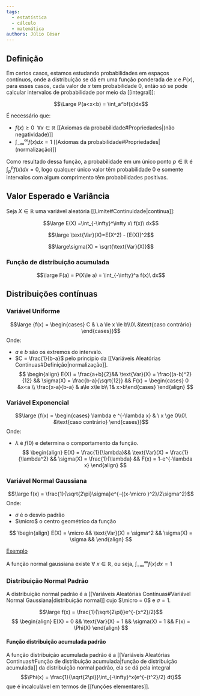 ```yaml
---
tags:
  - estatística
  - cálculo
  - matemática
authors: Júlio César
---
```


## Definição

Em certos casos, estamos estudando probabilidades em espaços contínuos, onde a distribuição se dá em uma função ponderada de $x$ e $P(x)$, para esses casos, cada valor de $x$ tem probabilidade 0, então só se pode calcular intervalos de probabilidade por meio da [[integral]]:

$$\Large P(a<x<b) = \int_a^bf(x)dx$$

É necessário que:
-  $f(x)\ge0 \ \ \forall x \in \mathbb{R}$ [[Axiomas da probabilidade#Propriedades|(não negatividade)]]
- $\int_{-\infty}^{\infty }f(x)dx = 1$ [[Axiomas da probabilidade#Propriedades|(normalização)]]

Como resultado dessa função, a probabilidade em um único ponto $p \in \mathbb{R}$ é $\int_p^pf(x) dx = 0$, logo qualquer único valor têm probabilidade 0 e somente intervalos com algum comprimento têm probabilidades positivas.
## Valor Esperado e Variância

Seja $X \in \mathbb{R}$ uma variável aleatória [[Limite#Continuidade|contínua]]:

$$\large E(X) =\int_{-\infty}^\infty x\ f(x)\ dx$$

$$\large \text{Var}(X)=E(X^2) - [E(X)]^2$$

$$\large\sigma(X) = \sqrt{\text{Var}(X)}$$

### Função de distribuição acumulada

$$\large F(a) = P(X\le a) = \int_{-\infty}^a f(x)\ dx$$
## Distribuições contínuas

### Variável Uniforme
$$\large {f(x) = \begin{cases} C & \ a \le x \le b\\0\ &\text{caso contrário} \end{cases}}$$
Onde:  
- $a$ e $b$ são os extremos do intervalo.
- $C = \frac{1}{b-a}$ pelo princípio da [[Variáveis Aleatórias Contínuas#Definição|normalização]].
$$
\begin{align}
E(X) = \frac{a+b}{2}&&
\text{Var}(X) = \frac{(a-b)^2}{12} &&
\sigma(X) = \frac{b-a}{\sqrt{12}} &&
F(x) = \begin{cases} 0 &x<a \\ \frac{x-a}{b-a} & a\le x\le b\\ 1& x>b\end{cases}
\end{align}
$$
### Variável Exponencial
$$\large {f(x) = \begin{cases} \lambda e ^{-\lambda x} & \ x \ge 0\\0\ &\text{caso contrário} \end{cases}}$$
Onde:  
- $\lambda$ é $f(0)$ e determina o comportamento da função.
$$
\begin{align}
E(X) =  \frac{1}{\lambda}&&
\text{Var}(X) = \frac{1}{\lambda^2} &&
\sigma(X) = \frac{1}{\lambda} &&
F(x) = 1-e^{-\lambda x}
\end{align}
$$
### Variável Normal Gaussiana
$$\large f(x) = \frac{1}{\sqrt{2\pi}\sigma}e^{-{(x-\micro )^2}/2\sigma^2}$$
Onde:  
- $\sigma$ é o desvio padrão
- $\micro$ o centro geométrico da função

$$
\begin{align}
E(X) = \micro &&
\text{Var}(X) = \sigma^2 &&
\sigma(X) = \sigma &&
\end{align}
$$

[Exemplo](https://www.desmos.com/calculator/vopqrpcmmz?lang=pt-BR)

A função normal gaussiana existe $\forall \ x\in\mathbb{R}$, ou seja, $\int_{-\infty}^{\infty}f(x)dx = 1$

### Distribuição Normal Padrão

A distribuição normal padrão é a [[Variáveis Aleatórias Contínuas#Variável Normal Gaussiana|distribuição normal]] cujo $\micro = 0$ e $\sigma = 1$.

$$\large f(x) = \frac{1}{\sqrt{2\pi}}e^{-{x^2}/2}$$
$$
\begin{align}
E(X) = 0 &&
\text{Var}(X) = 1 &&
\sigma(X) = 1 &&
F(x) = \Phi(X)
\end{align}
$$

#### Função distribuição acumulada padrão

A função distribuição acumulada padrão é a [[Variáveis Aleatórias Contínuas#Função de distribuição acumulada|função de distribuição acumulada]] da distribuição normal padrão, ela se dá pela integral $$\Phi(x) = \frac{1}{\sqrt{2\pi}}\int_{-\infty}^x{e^{-{t^2}/2} dt}$$ que é incalculável em termos de [[funções elementares]].
